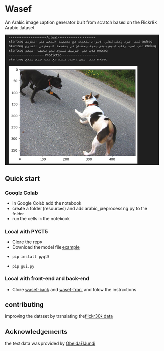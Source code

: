 # Wasef

An Arabic image caption generator built from scratch
based on the Flickr8k Arabic dataset

![example](https://github.com/Mo-Adeeb-Alkahat/Wasef/blob/main/example.png)

## Quick start

### Google Colab

- in Google Colab add the notebook
- create a folder (resources) and add arabic_preprocessing.py to the folder
- run the cells in the notebook

### Local with PYQT5

- Clone the repo
- Download the model file [example](https://github.com/Mo-Adeeb-Alkahat/wasef-back/blob/main/model.keras)
- ```
  pip install pyqt5
  ```
- ```
  pip gui.py
  ```

### Local with front-end and back-end 

- Clone [wasef-back](https://github.com/Mo-Adeeb-Alkahat/wasef-back) and [wasef-front](https://github.com/Mo-Adeeb-Alkahat/wasef-front) and folow the instructions

## contributing

improving the dataset by translating the[flickr30k data](https://github.com/BryanPlummer/flickr30k_entities)

## Acknowledgements

the text data was provided by [ObeidaElJundi](https://github.com/ObeidaElJundi)
